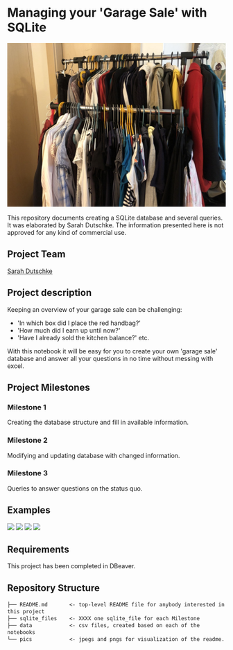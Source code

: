 # Managing your 'Garage Sale' with SQLite

![](/pics/garage_sale.jpeg)

This repository documents creating a SQLite database and several queries. It was elaborated by  Sarah Dutschke. The information presented here is not approved for any kind of commercial use.

Project Team
-----------

[Sarah Dutschke](https://www.linkedin.com/in/sarah-dutschke/)

Project description
-------------------
Keeping an overview of your garage sale can be challenging:
 - 'In which box did I place the red handbag?'
 - 'How much did I earn up until now?'
 - 'Have I already sold the kitchen balance?' etc.

With this notebook it will be easy for you to create your own 'garage sale' database and answer all your questions in no time without messing with excel. 

Project Milestones
-------------------
### Milestone 1
Creating the database structure and fill in available information.

 ### Milestone 2
 Modifying and updating database with changed information.
 
 ### Milestone 3
 Queries to answer questions on the status quo.
 
Examples
---------
![](database_structure.jpg)
![](creating_db.jpg)
![](query_1.jpg)
![](query_2.jpg)

Requirements
------------
This project has been completed in DBeaver.

Repository Structure
------------
    ├── README.md       <- top-level README file for anybody interested in this project
    ├── sqlite_files    <- XXXX one sqlite_file for each Milestone
    ├── data            <- csv files, created based on each of the notebooks
    └── pics            <- jpegs and pngs for visualization of the readme.
